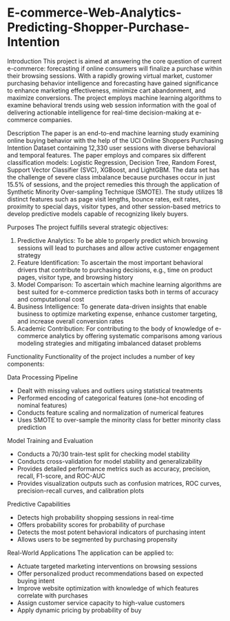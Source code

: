 # E-commerce-Web-Analytics-Predicting-Shopper-Purchase-Intention

Introduction
This project is aimed at answering the core question of current e-commerce: forecasting if online consumers will finalize a purchase within their browsing sessions. With a rapidly growing virtual market, customer purchasing behavior intelligence and forecasting have gained significance to enhance marketing effectiveness, minimize cart abandonment, and maximize conversions. The project employs machine learning algorithms to examine behavioral trends using web session information with the goal of delivering actionable intelligence for real-time decision-making at e-commerce companies.

Description
The paper is an end-to-end machine learning study examining online buying behavior with the help of the UCI Online Shoppers Purchasing Intention Dataset containing 12,330 user sessions with diverse behavioral and temporal features. The paper employs and compares six different classification models: Logistic Regression, Decision Tree, Random Forest, Support Vector Classifier (SVC), XGBoost, and LightGBM. The data set has the challenge of severe class imbalance because purchases occur in just 15.5% of sessions, and the project remedies this through the application of Synthetic Minority Over-sampling Technique (SMOTE). The study utilizes 18 distinct features such as page visit lengths, bounce rates, exit rates, proximity to special days, visitor types, and other session-based metrics to develop predictive models capable of recognizing likely buyers.

Purposes
The project fulfills several strategic objectives:

1) Predictive Analytics: To be able to properly predict which browsing sessions will lead to purchases and allow active customer engagement strategy
2) Feature Identification: To ascertain the most important behavioral drivers that contribute to purchasing decisions, e.g., time on product pages, visitor type, and browsing history
3) Model Comparison: To ascertain which machine learning algorithms are best suited for e-commerce prediction tasks both in terms of accuracy and computational cost
4) Business Intelligence: To generate data-driven insights that enable business to optimize marketing expense, enhance customer targeting, and increase overall conversion rates
5) Academic Contribution: For contributing to the body of knowledge of e-commerce analytics by offering systematic comparisons among various modeling strategies and mitigating imbalanced dataset problems

Functionality
Functionality of the project includes a number of key components:

Data Processing Pipeline
- Dealt with missing values and outliers using statistical treatments
- Performed encoding of categorical features (one-hot encoding of nominal features)
- Conducts feature scaling and normalization of numerical features
- Uses SMOTE to over-sample the minority class for better minority class prediction

Model Training and Evaluation
- Conducts a 70/30 train-test split for checking model stability
- Conducts cross-validation for model stability and generalizability
- Provides detailed performance metrics such as accuracy, precision, recall, F1-score, and ROC-AUC
- Provides visualization outputs such as confusion matrices, ROC curves, precision-recall curves, and calibration plots

Predictive Capabilities
- Detects high probability shopping sessions in real-time
- Offers probability scores for probability of purchase
- Detects the most potent behavioral indicators of purchasing intent
- Allows users to be segmented by purchasing propensity

Real-World Applications
The application can be applied to:
- Actuate targeted marketing interventions on browsing sessions
- Offer personalized product recommendations based on expected buying intent
- Improve website optimization with knowledge of which features correlate with purchases
- Assign customer service capacity to high-value customers
- Apply dynamic pricing by probability of buy
